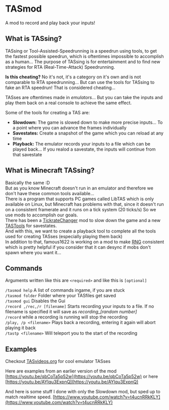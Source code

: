 # TASmod
A mod to record and play back your inputs!
## What is TASsing?
TASsing or Tool-Assisted-Speedrunning is a speedrun using tools, to get the fastest possible speedrun, which is oftentimes impossible to accomplish as a human... The purpose of TASsing is for entertainment and to find new strategies for RTA (Real-Time-Attack) Speedrunning.  

**Is this cheating?**
No it's not, it's a category on it's own and is not comparable to RTA speedrunning... But can use the tools for TASsing to fake an RTA speedrun! That is considered cheating...  
  
TASses are oftentimes made in *emulators*... But you can take the inputs and play them back on a real console to achieve the same effect.  
  
  Some of the tools for creating a TAS are:
  -  **Slowdown:** The game is slowed down to make more precise inputs... To a point where you can advance the frames individually  
  - **Savestates:** Create a snapshot of the game which you can reload at any time
  - **Playback:** The emulator records your inputs to a file which can be played back... If you realod a savestate, the inputs will continue from that savestate  
  
## What is Minecraft TASsing?
Basically the same :D  
But as you know Minecraft doesn't run in an emulator and therefore we don't have these common tools available...  
There is a program that supports PC games called LibTAS which is only available on Linux, but Minecraft has problems with that, since it doesn't run on a consistent framerate and it runs on a tick system (20 ticks/s)
So we use mods to accomplish our goals.  
There has been a [TickrateChanger]([https://github.com/Guichaguri/TickrateChanger](https://github.com/Guichaguri/TickrateChanger)) mod to slow down the game and a new [TASTools]([https://github.com/ScribbleLP/MC-TASTools](https://github.com/ScribbleLP/MC-TASTools)) for savestates.  
And with this, we want to create a playback tool to complete all the tools used for creating TASses (especially playing them back)  
In addition to that, famous1622 is working on a mod to make [RNG]([https://github.com/famous1622/KillTheRNG](https://github.com/famous1622/KillTheRNG)) consistent which is pretty helpful if you consider that it can desync if mobs don't spawn where you want it...
## Commands
Arguments written like this are `<required>` and like this is `[optional]`  

`/tasmod help` A list of commands ingame, if you are stuck  
`/tasmod folder` Folder where your TASfiles get saved  
`/tasmod gui` Disables the Gui  
`/record ,/rec,/r [filename]` Starts recording your inputs to a file. If no filename is specified it will save as *recording_[random number]*  
`/record` while a recording is running will stop the recording  
`/play, /p <filename>` Plays back a recording, entering it again will abort playing it back  
`/tastp <filename>` Will teleport you to the start of the recording  

## Examples
Checkout [TASvideos.org](http://tasvideos.org/) for cool emulator TASses

Here are examples from an earlier version of the mod [https://youtu.be/qbCoTa5p52w](https://youtu.be/qbCoTa5p52w) or here [https://youtu.be/AYlqu3ExpnQ](https://youtu.be/AYlqu3ExpnQ)

And here is some stuff I done with only the Slowdown mod, but sped up to match realtime speed. [https://www.youtube.com/watch?v=t4ucnRRkKLY](https://www.youtube.com/watch?v=t4ucnRRkKLY)
